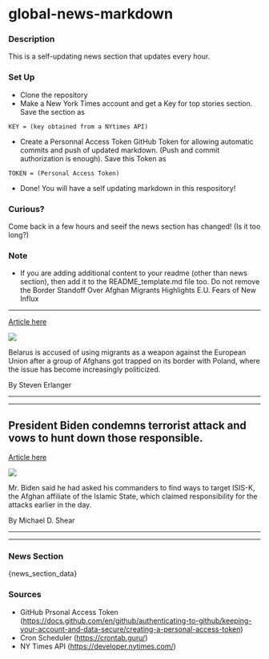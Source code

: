 # global-news-markdown

### Description 
This is a self-updating news section that updates every hour.

### Set Up 
* Clone the repository
* Make a New York Times account and get a Key for top stories section. Save the section as 
 ```
 KEY = (key obtained from a NYtimes API)
 ```
*  Create a Personnal Access Token GitHub Token for allowing automatic commits and push of updated markdown. (Push and commit authorization is enough). Save this Token as 
```
TOKEN = (Personal Access Token)
```
* Done! You will have a self updating markdown in this respository!

### Curious?
Come back in a few hours and seeif the news section has changed! (Is it too long?)

### Note
* If you are adding additional content to your readme (other than news section), then add it to the README_template.md file too. Do not remove the Border Standoff Over Afghan Migrants Highlights E.U. Fears of New Influx
------------------------------------------------------------------------

[Article here](https://www.nytimes.com/2021/08/26/world/europe/poland-belarus-eu-migrants.html)

[![](https://static01.nyt.com/images/2021/08/26/world/26belarus-poland01/26belarus-poland01-superJumbo.jpg)](https://www.nytimes.com/2021/08/26/world/europe/poland-belarus-eu-migrants.html)

Belarus is accused of using migrants as a weapon against the European Union after a group of Afghans got trapped on its border with Poland, where the issue has become increasingly politicized.

By Steven Erlanger

* * *

* * *

President Biden condemns terrorist attack and vows to hunt down those responsible.
----------------------------------------------------------------------------------

[Article here](https://www.nytimes.com/2021/08/26/world/biden-afghanistan-kabul-airport-attack.html)

[![](https://static01.nyt.com/images/2021/08/26/us/26afghan-brief-biden-today/26afghan-brief-biden-today-superJumbo.jpg)](https://www.nytimes.com/2021/08/26/world/biden-afghanistan-kabul-airport-attack.html)

Mr. Biden said he had asked his commanders to find ways to target ISIS-K, the Afghan affiliate of the Islamic State, which claimed responsibility for the attacks earlier in the day.

By Michael D. Shear

* * *

* * *

### News Section 
{news_section_data}


### Sources 
* GitHub Prsonal Access Token (https://docs.github.com/en/github/authenticating-to-github/keeping-your-account-and-data-secure/creating-a-personal-access-token)
* Cron Scheduler (https://crontab.guru/)
* NY Times API (https://developer.nytimes.com/)
